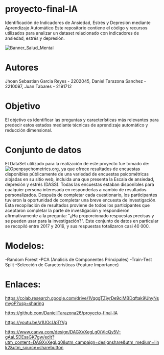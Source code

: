 # proyecto-final-IA
Identificación de Indicadores de Ansiedad, Estrés y Depresión mediante Aprendizaje Automático
Este repositorio contiene el código y recursos utilizados para analizar un dataset relacionado con indicadores de ansiedad, estrés y depresión. 


![Banner_Salud_Mental](https://github.com/user-attachments/assets/daeda1e0-26a3-419c-810c-6b21b0b8225e)



# Autores
Jhoan Sebastian Garcia Reyes - 2202045,
Daniel Tarazona Sanchez - 2210097,
Juan Tabares - 2191712

# Objetivo
El objetivo es identificar las preguntas y características más relevantes para predecir estos estados mediante técnicas de aprendizaje automático y reducción dimensional.

# Conjunto de datos
El DataSet utilizado para la realización de este proyecto fue tomado de: ![Openpsychometrics.org](https://openpsychometrics.org/_rawdata/), ya que ofrece resultados de encuestas disponibles públicamente de una variedad de encuestas psicométricas alojadas en su sitio web, incluida una que presenta la Escala de ansiedad, depresión y estrés (DASS). Todas las encuestas estaban disponibles para cualquier persona interesada en responderlas a cambio de resultados personalizados. Después de completar cada cuestionario, los participantes tuvieron la oportunidad de completar una breve encuesta de investigación. Esta recopilación de resultados proviene de todos los participantes que aceptaron completar la parte de investigación y respondieron afirmativamente a la pregunta: "¿Ha proporcionado respuestas precisas y se pueden usar para la investigación?".
Este conjunto de datos en particular se recopiló entre 2017 y 2019, y sus respuestas totalizaron casi 40 000.

# Modelos: 
-Random Forest
-PCA (Análisis de Componentes Principales)
-Train-Test Split
-Selección de Características (Feature Importance)

# Enlaces:

https://colab.research.google.com/drive/1VqggTZjyrDe9ciMBDqftak9UhyNsmyoP?usp=sharing

https://github.com/DaniellTarazona26/proyecto-final-IA

https://youtu.be/a1UOcUpTfVg

https://www.canva.com/design/DAGXvXegLg0/VlcQy5V-gAaLSDEsaGK7gw/edit?utm_content=DAGXvXegLg0&utm_campaign=designshare&utm_medium=link2&utm_source=sharebutton
